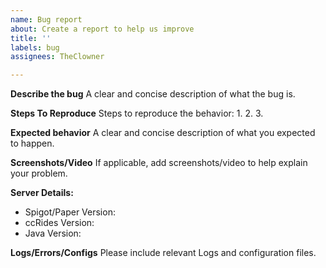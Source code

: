 ```yaml
---
name: Bug report
about: Create a report to help us improve
title: ''
labels: bug
assignees: TheClowner

---
```


**Describe the bug**
A clear and concise description of what the bug is.

**Steps To Reproduce**
Steps to reproduce the behavior:
1. 
2. 
3. 

**Expected behavior**
A clear and concise description of what you expected to happen.

**Screenshots/Video**
If applicable, add screenshots/video to help explain your problem.

**Server Details:**
 - Spigot/Paper Version: 
 - ccRides Version: 
 - Java Version: 

**Logs/Errors/Configs**
Please include relevant Logs and configuration files.
